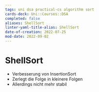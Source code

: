 ```yaml
---
tags: uni dsa practical-cs algorithm sort
cards-deck: Uni::Courses::DSA
completed: false
aliases: ShellSort
linter-yaml-title-alias: ShellSort
date-of-creation: 2022-07-25
mod-date: 2022-09-02
---
```


# ShellSort
- Verbesserung von InsertionSort
- Zerlegt die Folge in kleinere Folgen
- Allerdings nicht mehr stabil
